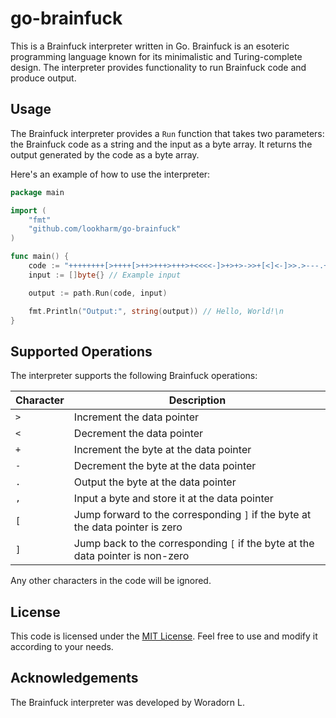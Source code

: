 # go-brainfuck

This is a Brainfuck interpreter written in Go. Brainfuck is an esoteric programming language known for its minimalistic and Turing-complete design. The interpreter provides functionality to run Brainfuck code and produce output.

## Usage

The Brainfuck interpreter provides a `Run` function that takes two parameters: the Brainfuck code as a string and the input as a byte array. It returns the output generated by the code as a byte array.

Here's an example of how to use the interpreter:

```go
package main

import (
	"fmt"
	"github.com/lookharm/go-brainfuck"
)

func main() {
	code := "++++++++[>++++[>++>+++>+++>+<<<<-]>+>+>->>+[<]<-]>>.>---.+++++++..+++.>>.<-.<.+++.------.--------." // Example Brainfuck code
	input := []byte{} // Example input

	output := path.Run(code, input)

	fmt.Println("Output:", string(output)) // Hello, World!\n
}
```

## Supported Operations

The interpreter supports the following Brainfuck operations:

| Character | Description                               |
|-----------|-------------------------------------------|
| `>`       | Increment the data pointer                 |
| `<`       | Decrement the data pointer                 |
| `+`       | Increment the byte at the data pointer     |
| `-`       | Decrement the byte at the data pointer     |
| `.`       | Output the byte at the data pointer        |
| `,`       | Input a byte and store it at the data pointer |
| `[`       | Jump forward to the corresponding `]` if the byte at the data pointer is zero |
| `]`       | Jump back to the corresponding `[` if the byte at the data pointer is non-zero |

Any other characters in the code will be ignored.

## License

This code is licensed under the [MIT License](https://opensource.org/licenses/MIT). Feel free to use and modify it according to your needs.

## Acknowledgements

The Brainfuck interpreter was developed by Woradorn L.